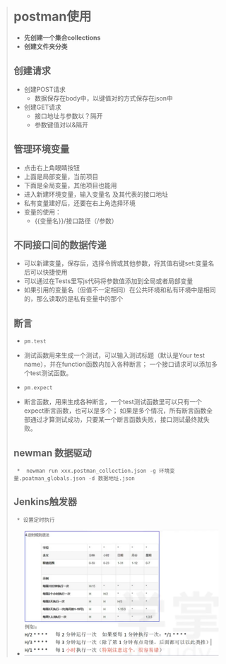 ># postman使用
>   * **先创建一个集合collections**
>   * **创建文件夹分类**
>
>## 创建请求
>* 创建POST请求
>     * 数据保存在body中，以键值对的方式保存在json中
>* 创建GET请求
>   * 接口地址与参数以？隔开
>   * 参数键值对以&隔开
> 
>## 管理环境变量
>* 点击右上角眼睛按钮
>* 上面是局部变量，当前项目
>* 下面是全局变量，其他项目也能用
>* 进入新建环境变量，输入变量名 及其代表的接口地址
>* 私有变量建好后，还要在右上角选择环境
>* 变量的使用：
>   *  {{变量名}}/接口路径（/参数）
> 
>## 不同接口间的数据传递
>* 可以新建变量，保存后，选择令牌或其他参数，将其值右键set:变量名后可以快捷使用
>* 可以通过在Tests里写js代码将参数值添加到全局或者局部变量
>* 如果引用的变量名（但值不一定相同）在公共环境和私有环境中是相同的，那么读取的是私有变量中的那个
>
>## 断言
>*     pm.test
>  * 测试函数用来生成一个测试，可以输入测试标题（默认是Your test name），并在function函数内加入各种断言； 一个接口请求可以添加多个test测试函数。
>*     pm.expect
>  * 断言函数，用来生成各种断言，一个test测试函数里可以只有一个expect断言函数，也可以是多个； 如果是多个情况，所有断言函数全部通过才算测试成功，只要某一个断言函数失败，接口测试最终就失败。
>## newman 数据驱动
>      *  newman run xxx.postman_collection.json -g 环境变量.poatman_globals.json -d 数据地址.json
>## Jenkins触发器
>      * 设置定时执行
>* <img src="/img/jenkins_time.png"/>